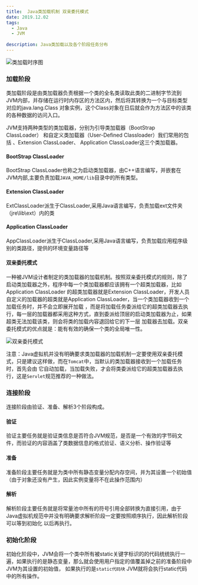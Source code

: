 ```yaml
---
title:  Java类加载机制 双亲委托模式
date: 2019.12.02
tags: 
  - Java 
  - JVM
  
description: Java类加载以及各个阶段任务分布 
---
```


![类加载时序图](https://upload-images.jianshu.io/upload_images/14511933-7f7fc8a513c70299.png?imageMogr2/auto-orient/strip%7CimageView2/2/w/1240)

### 加载阶段

类加载阶段是由类加载器负责根据一个类的全名类读取此类的二进制字节流到JVM内部，并存储在运行时内存区的方法区内，然后将其转换为一个与目标类型对应的java.lang.Class
对象实例，这个Class对象在日后就会作为方法区中的该类的各种数据的访问入口。

JVM支持两种类型的类加载器，分别为引导类加载器（BootStrap ClassLoader） 和自定义类加载器（User-Defined Classloader）我们常用的包括 、Extension ClassLoader、
Application ClassLoader这三个类加载器。

#### BootStrap ClassLoader

BootStrap ClassLoader也称之为启动类加载器，由C++语言编写，并嵌套在JVM内部,主要负责加载`JAVA_HOME/lib`目录中的所有类型。

#### Extension ClassLoader

ExtClassLoader派生于ClassLoader,采用Java语言编写，负责加载ext文件夹（jre\lib\ext）内的类

#### Application ClassLoader

AppClassLoader派生于ClassLoader,采用Java语言编写，负责加载应用程序级别的类路径，提供的环境变量路径等

#### 双亲委托模式
一种被JVM设计者制定的类加载器的加载机制。按照双亲委托模式的规则，除了启动类加载器之外，程序中每一个类加载器都应该拥有一个超类加载器，比如Application ClassLoader
的超类加载器就是Extension ClassLoader，开发人员自定义的加载器的超类就是Application ClassLoader，当一个类加载器收到一个加载任务时，并不会立即展开加载
，而是将加载任务委派给它的超类加载器去执行，每一层的加载器都采用这种方式，直到委派给顶层的启动类加载器为止，如果超类无法加载该类，则会将类的加载内容退回给它的下一层
加载器去加载。双亲委托模式的优点就是：能有有效的确保一个类的全局唯一性。

![双亲委托模式](https://upload-images.jianshu.io/upload_images/14511933-f9f386b7eb1c7b39.png?imageMogr2/auto-orient/strip%7CimageView2/2/w/1240)


注意：Java虚拟机并没有明确要求类加载器的加载机制一定要使用双亲委托模式，只是建议这样做，而在`Tomcat`中，当默认的类加载器接收到一个加载任务时，首先会由
它自动加载，当加载失败，才会将类委派给它的超类加载器去执行，这是`Servlet`规范推荐的一种做法。


### 连接阶段

连接阶段由验证、准备、解析3个阶段构成。

#### 验证

验证主要任务就是验证类信息是否符合JVM规范，是否是一个有效的字节码文件，而验证的内容涵盖了类数据信息的格式验证、语义分析、操作验证等

#### 准备

准备阶段主要任务就是为类中所有静态变量分配内存空间，并为其设置一个初始值（由于对象还没有产生，因此实例变量将不在此操作范围内）


#### 解析

解析阶段主要任务就是将常量池中所有的符号引用全部转换为直接引用，由于Java虚拟机规范中并没有明确要求解析阶段一定要按照顺序执行，因此解析阶段可以等到初始化
以后再执行。

### 初始化阶段

初始化阶段中，JVM会将一个类中所有被static关键字标识的的代码统统执行一遍，如果执行的是静态变量，那么就会使用用户指定的值覆盖掉之前的准备阶段中JVM为其设置的初始值，
如果执行的是`static代码块` JVM就将会执行static代码中的所有操作。











   